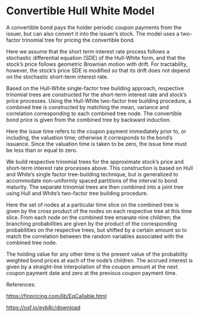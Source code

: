 # Convertible Hull White Model

A convertible bond pays the holder periodic coupon payments from the issuer, but can also convert it into the issuer’s stock.  The model uses a two-factor trinomial tree for pricing the convertible bond.

Here we assume that the short term interest rate process follows a stochastic differential equation (SDE) of the Hull-White form, and that the stock’s price follows geometric Brownian motion with drift.  For tractability, however, the stock’s price SDE is modified so that its drift does not depend on the stochastic short-term interest rate.

Based on the Hull-White single-factor tree building approach, respective trinomial trees are constructed for the short-term interest rate and stock’s price processes.  Using the Hull-White two-factor tree building procedure, a combined tree is constructed by matching the mean, variance and correlation corresponding to each combined tree node.  The convertible bond price is given from the combined tree by backward induction.  

Here the issue time refers to the coupon payment immediately prior to, or including, the valuation time; otherwise it corresponds to the bond’s issuance.  Since the valuation time is taken to be zero, the issue time must be less than or equal to zero.

We build respective trinomial trees for the approximate stock’s price and short-term interest rate processes above.  This construction is based on Hull and White’s single factor tree-building technique, but is generalized to accommodate non-uniformly spaced partitions of the interval to bond maturity.  The separate trinomial trees are then combined into a joint tree using Hull and White’s two-factor tree building procedure.  

Here the set of nodes at a particular time slice on the combined tree is given by the cross product of the nodes on each respective tree at this time slice.  From each node on the combined tree emanate nine children; the branching probabilities are given by the product of the corresponding probabilities on the respective trees, but shifted by a certain amount so to match the correlation between the random variables associated with the combined tree node.

The holding value for any other time is the present value of the probability weighted bond prices at each of the node’s children.  The accrued interest is given by a straight-line interpolation of the coupon amount at the next coupon payment date and zero at the previous coupon payment time.

References:

https://finpricing.com/lib/EqCallable.html

https://osf.io/eyb8c/download
